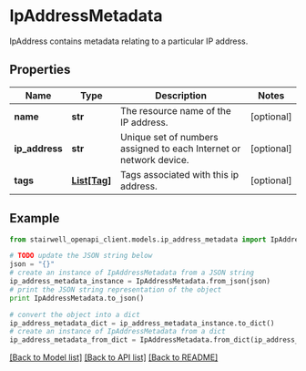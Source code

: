 # IpAddressMetadata

IpAddress contains metadata relating to a particular IP address.

## Properties
Name | Type | Description | Notes
------------ | ------------- | ------------- | -------------
**name** | **str** | The resource name of the IP address. | [optional] 
**ip_address** | **str** | Unique set of numbers assigned to each Internet or network device. | [optional] 
**tags** | [**List[Tag]**](Tag.md) | Tags associated with this ip address. | [optional] 

## Example

```python
from stairwell_openapi_client.models.ip_address_metadata import IpAddressMetadata

# TODO update the JSON string below
json = "{}"
# create an instance of IpAddressMetadata from a JSON string
ip_address_metadata_instance = IpAddressMetadata.from_json(json)
# print the JSON string representation of the object
print IpAddressMetadata.to_json()

# convert the object into a dict
ip_address_metadata_dict = ip_address_metadata_instance.to_dict()
# create an instance of IpAddressMetadata from a dict
ip_address_metadata_from_dict = IpAddressMetadata.from_dict(ip_address_metadata_dict)
```
[[Back to Model list]](../README.md#documentation-for-models) [[Back to API list]](../README.md#documentation-for-api-endpoints) [[Back to README]](../README.md)


